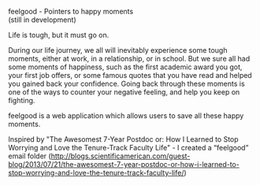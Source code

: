feelgood - Pointers to happy moments <br/>
(still in development)

Life is tough, but it must go on.

During our life journey, we all will inevitably experience some tough moments, either at work, in a relationship, or in school.
But we sure all had some moments of happiness, such as the first academic award you got, your first job offers, or some famous quotes that you have read and helped you gained back your confidence.
Going back through these moments is one of the ways to counter your negative feeling, and help you keep on fighting.

feelgood is a web application which allows users to save all these happy moments.


Inspired by "The Awesomest 7-Year Postdoc or: How I Learned to Stop Worrying and Love the Tenure-Track Faculty Life" - I created a “feelgood” email folder
(http://blogs.scientificamerican.com/guest-blog/2013/07/21/the-awesomest-7-year-postdoc-or-how-i-learned-to-stop-worrying-and-love-the-tenure-track-faculty-life/)


